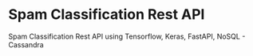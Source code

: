# Spam Classification Rest API
Spam Classification Rest API using Tensorflow, Keras, FastAPI, NoSQL - Cassandra
